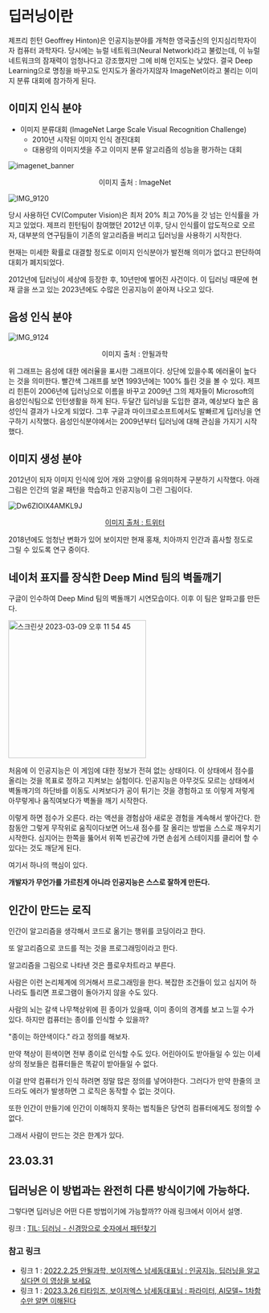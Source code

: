 # 딥러닝이란


제프리 힌턴 Geoffrey Hinton)은 인공지능분야를 개척한 영국출신의 인지심리학자이자 컴퓨터 과학자다.
당시에는 뉴럴 네트워크(Neural Network)라고 불렀는데, 이 뉴럴 네트워크의 잠재력이 엄청나다고 강조했지만 그에 비해 인지도는 낮았다. 결국 Deep Learning으로 명칭을 바꾸고도 인지도가 올라가지않자 ImageNet이라고 불리는 이미지 분류 대회에 참가하게 된다. 


## 이미지 인식 분야
- 이미지 분류대회 (ImageNet Large Scale Visual Recognition Challenge)
  - 2010년 시작된 이미지 인식 경진대회
  - 대용량의 이미지셋을 주고 이미지 분류 알고리즘의 성능을 평가하는 대회
  
![imagenet_banner](https://user-images.githubusercontent.com/76529148/229070888-2b0135e2-acaa-475b-9e28-0990e2c0eb29.jpeg)

<p align="center">이미지 출처 : ImageNet</p>


![IMG_9120](https://user-images.githubusercontent.com/76529148/229072033-a7f8fb40-8c5f-4d28-b062-6521c171c485.PNG)

당시 사용하던 CV(Computer Vision)은 최저 20% 최고 70%을 갓 넘는 인식률을 가지고 있었다. 제프리 힌턴팀이 참여했던 2012년 이후, 당시 인식률이 압도적으로 오르자, 대부분의 연구팀들이 기존의 알고리즘을 버리고 딥러닝을 사용하기 시작한다.

현재는 미세한 확률로 대결할 정도로 이미지 인식분야가 발전해 의미가 없다고 판단하여 대회가 폐지되었다.

2012년에 딥러닝이 세상에 등장한 후, 10년만에 벌어진 사건이다.
이 딥러닝 때문에 현재 글을 쓰고 있는 2023년에도 수많은 인공지능이 쏟아져 나오고 있다.

## 음성 인식 분야


![IMG_9124](https://user-images.githubusercontent.com/76529148/229074243-673020ea-ae46-44d3-b11f-5c0516129097.PNG)
<p align="center">이미지 출처 : 안될과학</p>  

위 그래프는 음성에 대한 에러율을 표시한 그래프이다. 상단에 있을수록 에러율이 높다는 것을 의미한다.
빨간색 그래프를 보면 1993년에는 100% 틀린 것을 볼 수 있다. 제프리 힌튼이 2006년에 딥러닝으로 이름을 바꾸고 2009년 그의 제자들이 Microsoft의 음성인식팀으로 인턴생활을 하게 된다. 두달간 딥러닝을 도입한 결과, 예상보다 높은 음성인식 결과가 나오게 되었다. 그후 구글과 마이크로소프트에서도 발빠르게 딥러닝을 연구하기 시작했다. 음성인식분야에서는 2009년부터 딥러닝에 대해 관심을 가지기 시작했다.


## 이미지 생성 분야

2012년이 되자 이미지 인식에 있어 개와 고양이를 유의미하게 구분하기 시작했다. 아래 그림은 인간의 얼굴 패턴을 학습하고 인공지능이 그린 그림이다.  

![Dw6ZIOlX4AMKL9J](https://user-images.githubusercontent.com/76529148/229078299-ddd64454-77f3-499c-957f-82814a9cc8fc.jpg)
<p align="center">
    <a href="https://twitter.com/goodfellow_ian/status/1084973596236144640" style="text-align: center;">이미지 출처 : 트위터</a>
</p>  

2018년에도 엄청난 변화가 있어 보이지만 현재 홍채, 치아까지 인간과 흡사할 정도로 그릴 수 있도록 연구 중이다. 


## 네이처 표지를 장식한 Deep Mind 팀의 벽돌깨기

구글이 인수하여 Deep Mind 팀의 벽돌깨기 시연모습이다. 이후 이 팀은 알파고를 만든다.  
  
<img width="274" alt="스크린샷 2023-03-09 오후 11 54 45" src="https://user-images.githubusercontent.com/76529148/224062745-78355c4c-ddd6-4d7d-9686-ca55f511ec10.png">  
  
처음에 이 인공지능은 이 게임에 대한 정보가 전혀 없는 상태이다. 이 상태에서 점수를 올리는 것을 목표로 정하고 지켜보는 실험이다. 인공지능은 아무것도 모르는 상태에서 벽돌깨기의 하단바를 이동도 시켜보다가 공이 튀기는 것을 경험하고 또 이렇게 저렇게 아무렇게나 움직여보다가 벽돌을 깨기 시작한다. 

이렇게 하면 점수가 오른다. 라는 액션을 경험삼아 새로운 경험을 계속해서 쌓아간다. 
한참동안 그렇게 무작위로 움직이다보면 어느새 점수를 잘 올리는 방법을 스스로 깨우치기 시작한다. 심지어는 한쪽을 뚫어서 위쪽 빈공간에 가면 손쉽게 스테이지를 클리어 할 수 있다는 것도 깨닫게 된다. 

여기서 하나의 핵심이 있다.

**개발자가 무언가를 가르친게 아니라 인공지능은 스스로 잘하게 만든다.**


## 인간이 만드는 로직

인간이 알고리즘을 생각해서 코드로 옮기는 행위를 코딩이라고 한다.

또 알고리즘으로 코드를 적는 것을 프로그래밍이라고 한다. 

알고리즘을 그림으로 나타낸 것은 플로우차트라고 부른다.

사람은 이런 논리체계에 의거해서 프로그래밍을 한다. 복잡한 조건들이 있고 심지어 하나라도 틀리면 프로그램이 돌아가지 않을 수도 있다.

사람의 뇌는 갈색 나무책상위에 흰 종이가 있을때, 이미 종이의 경계를 보고 느낄 수가 있다. 하지만 컴퓨터는 종이를 인식할 수 있을까?  

"종이는 하얀색이다." 라고 정의를 해보자. 

만약 책상이 흰색이면 전부 종이로 인식할 수도 있다. 어린아이도 받아들일 수 있는 이세상의 정보들은 컴퓨터들은 똑같이 받아들일 수 없다. 

이걸 만약 컴퓨터가 인식 하려면 정말 많은 정의를 넣어야한다. 그러다가 만약 한줄의 코드라도 에러가 발생하면 그 로직은 동작할 수 없는 것이다. 

또한 인간이 만들기에 인간이 이해하지 못하는 법칙들은 당연히 컴퓨터에게도 정의할 수 없다.  

그래서 사람이 만드는 것은 한계가 있다.

23.03.31
--

## 딥러닝은 이 방법과는 완전히 다른 방식이기에 가능하다.
  
  그렇다면 딥러닝은 어떤 다른 방법이기에 가능할까??
  아래 링크에서 이어서 설명.
  
  링크 : [TIL: 딥러닝 - 신경망으로 숫자에서 패턴찾기](https://github.com/isGeekCode/TIL/blob/main/About-AI/DeepLearning_Neural.md)  


  
### 참고 링크
- 링크 1 : [2022.2.25 안될과학, 보이저엑스 남세동대표님 : 인공지능, 딥러닝을 알고싶다면 이 영상을 보세요](https://www.youtube.com/watch?v=CA5Ggqg5x6o&t=665s)  
- 링크 1 : [2023.3.26 티타임즈, 보이저엑스 남세동대표님 : 파라미터, AI모델~ 1차함수만 알면 이해된다](https://www.youtube.com/watch?v=pDNPew0LuD0)  


